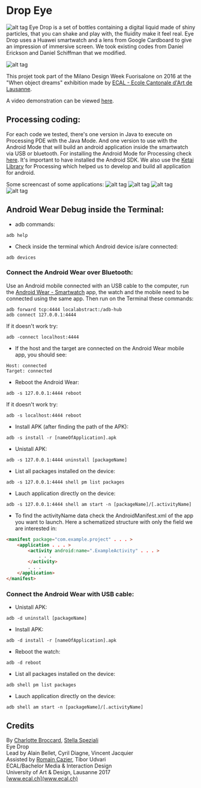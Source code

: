 # Drop Eye
![alt tag](https://raw.githubusercontent.com/spezialis/Drop_Eye/master/Processus/Eye_Drop.jpg)
Eye Drop is a set of bottles containing a digital liquid made of shiny particles, that you can shake and play with, the fluidity make it feel real. Eye Drop uses a Huawei smartwatch and a lens from Google Cardboard to give an impression of immersive screen.
We took existing codes from Daniel Erickson and Daniel Schiffman that we modified.

![alt tag](https://raw.githubusercontent.com/spezialis/Drop_Eye/master/Processus/Bottle_inside.gif)

This projet took part of the Milano Design Week Fuorisalone on 2016 at the "When object dreams" exhibition made by [ECAL - Ecole Cantonale d'Art de Lausanne](http://www.ecal.ch/fr/100/homepage).

A video demonstration can be viewed [here](https://www.youtube.com/watch?v=5UhNIojhL8o).

## Processing coding:
For each code we tested, there's one version in Java to execute on Processing PDE with the Java Mode. And one version to use with the Android Mode that will build an android application inside the smartwatch via USB or bluetooth.
For installing the Android Mode for Processing check [here](https://github.com/processing/processing-android/wiki). It's important to have installed the Android SDK.
We also use the [Ketai Library](http://ketai.org/) for Processing which helped us to develop and build all application for android.

Some screencast of some applications:
![alt tag](https://raw.githubusercontent.com/spezialis/Drop_Eye/master/Processus/Gifs/Fluid.gif)
![alt tag](https://raw.githubusercontent.com/spezialis/Drop_Eye/master/Processus/Gifs/Particle.gif)
![alt tag](https://raw.githubusercontent.com/spezialis/Drop_Eye/master/Processus/Gifs/Rotate.gif)
![alt tag](https://raw.githubusercontent.com/spezialis/Drop_Eye/master/Processus/Gifs/Snap.gif)

## Android Wear Debug inside the Terminal:
- adb commands:
```
adb help
```

- Check inside the terminal which Android device is/are connected:
```
adb devices
```

### Connect the Android Wear over Bluetooth:
Use an Android mobile connected with an USB cable to the computer, run the [Android Wear - Smartwatch](https://play.google.com/store/apps/details?id=com.google.android.wearable.app) app, the watch and the mobile need to be connected using the same app. Then run on the Terminal these commands:
```
adb forward tcp:4444 localabstract:/adb-hub
adb connect 127.0.0.1:4444
```

If it doesn't work try:
```
adb -connect localhost:4444
```

- If the host and the target are connected on the Android Wear mobile app, you should see:
```
Host: connected
Target: connected
```

- Reboot the Android Wear:
```
adb -s 127.0.0.1:4444 reboot
```

If it doesn't work try:
```
adb -s localhost:4444 reboot
```

- Install APK (after finding the path of the APK):
```
adb -s install -r [nameOfApplication].apk
```

- Unistall APK:
```
adb -s 127.0.0.1:4444 uninstall [packageName]
```

- List all packages installed on the device:
```
adb -s 127.0.0.1:4444 shell pm list packages
```

- Lauch application directly on the device:
```
adb -s 127.0.0.1:4444 shell am start -n [packageName]/[.activityName]
```

- To find the activityName data check the AndroidManifest.xml of the app you want to launch. Here a schematized structure with only the field we are interested in:
```html
<manifest package="com.example.project" . . . >
    <application . . . >
        <activity android:name=".ExampleActivity" . . . >
            . . .
        </activity>
        . . .
    </application>
</manifest>
```

### Connect the Android Wear with USB cable:
- Unistall APK:
```
adb -d uninstall [packageName]
```

- Install APK:
```
adb -d install -r [nameOfApplication].apk
```

- Reboot the watch:
```
adb -d reboot
```

- List all packages installed on the device:
```
adb shell pm list packages
```

- Lauch application directly on the device:
```
adb shell am start -n [packageName]/[.activityName]
```

## Credits
By [Charlotte Broccard](http://charlottebroccard.ch/), [Stella Speziali](http://stellaspeziali.ch/)<br>
Eye Drop<br>
Lead by Alain Bellet, Cyril Diagne, Vincent Jacquier<br>
Assisted by [Romain Cazier](http://romaincazier.com/), Tibor Udvari<br>
ECAL/Bachelor Media & Interaction Design<br>
University of Art & Design, Lausanne 2017<br>
[www.ecal.ch](www.ecal.ch)
